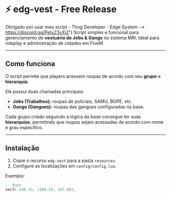 # ⚡ edg-vest - Free Release
Obrigado por usar meu script - Thug Developer - Edge System --> https://discord.gg/PetxZ3yXjZ")
Script simples e funcional para gerenciamento de **vestuário de Jobs & Gangs** no sistema MRI. Ideal para roleplay e administração de cidades em FiveM.

---

## Como funciona

O script permite que players acessem roupas de acordo com seu **grupo** e **hierarquia**.  

Ele possui duas chamadas principais:  

- **Jobs (Trabalhos):** roupas de policiais, SAMU, BOPE, etc.  
- **Gangs (Gangues):** roupas das gangues configuradas na base.

Cada grupo criado seguindo a lógica da base consegue ter suas **hierarquias**, permitindo que roupas sejam acessadas de acordo com nome e grau específico.

---

## Instalação

1. Copie o recurso `edg-vest` para a pasta `resources`.  
2. Configure as localizações em `config/config.lua`.  

Exemplo:

```lua
-- Bope
vec3(-448.33, 1104.15, 327.68),
